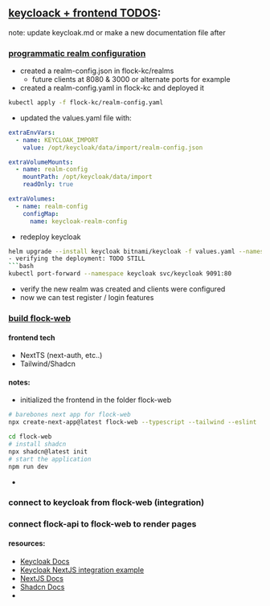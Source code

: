 ## [keycloack + frontend TODOS](https://github.com/flock-eng/flock/issues):
note: update keycloak.md or make a new documentation file after
### [programmatic realm configuration](https://github.com/flock-eng/flock/issues/6)
- created a realm-config.json in flock-kc/realms
  - future clients at 8080 & 3000 or alternate ports for example
- created a realm-config.yaml in flock-kc and deployed it
```bash
kubectl apply -f flock-kc/realm-config.yaml
```
- updated the values.yaml file with:
```yaml
extraEnvVars:
  - name: KEYCLOAK_IMPORT
    value: /opt/keycloak/data/import/realm-config.json

extraVolumeMounts:
  - name: realm-config
    mountPath: /opt/keycloak/data/import
    readOnly: true

extraVolumes:
  - name: realm-config
    configMap:
      name: keycloak-realm-config
```
- redeploy keycloak
```bash
helm upgrade --install keycloak bitnami/keycloak -f values.yaml --namespace keycloak --create-namespace```
- verifying the deployment: TODO STILL
```bash
kubectl port-forward --namespace keycloak svc/keycloak 9091:80 
```
- verify the new realm was created and clients were configured
- now we can test register / login features

### [build flock-web](https://github.com/flock-eng/flock/issues/8)

#### frontend tech
- NextTS (next-auth, etc..)
- Tailwind/Shadcn

#### notes:
- initialized the frontend in the folder flock-web
```bash
# barebones next app for flock-web
npx create-next-app@latest flock-web --typescript --tailwind --eslint

cd flock-web
# install shadcn
npx shadcn@latest init
# start the application
npm run dev
```
- 

### connect to keycloak from flock-web (integration)


### connect flock-api to flock-web to render pages




#### resources:

* [Keycloak Docs](https://www.keycloak.org/docs/latest/server_admin/#_configuring-realms)
* [Keycloak NextJS integration example](https://github.com/diego3g/keycloak-nextjs-example/tree/main/src)
* [NextJS Docs](https://nextjs.org/docs/app/getting-started/installation)
* [Shadcn Docs](https://ui.shadcn.com/docs/installation/next)
* 